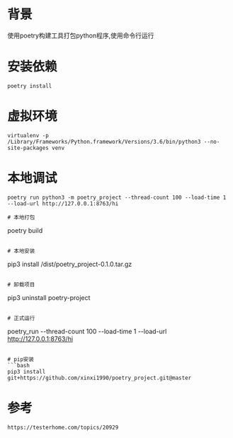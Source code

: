 # 背景
使用poetry构建工具打包python程序,使用命令行运行

# 安装依赖
```
poetry install 
```

# 虚拟环境
```
virtualenv -p /Library/Frameworks/Python.framework/Versions/3.6/bin/python3 --no-site-packages venv
```

# 本地调试
```
poetry run python3 -m poetry_project --thread-count 100 --load-time 1  --load-url http://127.0.0.1:8763/hi

# 本地打包
```
poetry build 
```

# 本地安装
```
pip3 install /dist/poetry_project-0.1.0.tar.gz
```

# 卸载项目
```
pip3 uninstall poetry-project
```

# 正式运行
```
poetry_run --thread-count 100 --load-time 1  --load-url http://127.0.0.1:8763/hi
```

# pip安装
```bash
pip3 install git+https://github.com/xinxi1990/poetry_project.git@master
```

# 参考
```bash
https://testerhome.com/topics/20929
```